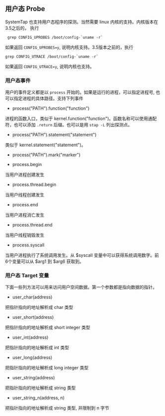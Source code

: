 ## 用户态 Probe

SystemTap 也支持用户态程序的探测。当然需要 linux 内核的支持。内核版本在3.5之后的， 执行 

```
 grep CONFIG_UPROBES /boot/config-`uname -r`
```

如果返回 `CONFIG_UPROBES=y`, 说明内核支持。3.5版本之前的，执行

```
grep CONFIG_UTRACE /boot/config-`uname -r`
```

如果返回 `CONFIG_UTRACE=y`, 说明内核也支持。

### 用户态事件

用户的事件定义都是以 `process` 开始的。如果是运行的进程，可以指定进程号, 也可以指定进程的具体路径。支持下列事件

* process("PATH").function("function")

进程的函数入口，类似于  kernel.function("function")。函数名称可以使用通配符，也可以添加 `.return` 后缀。也可以是用 `stap -L` 列出探测点。 

* process("PATH").statement("statement")

类似于 kernel.statement("statement")。

* process("PATH").mark("marker")

* process.begin

当用户进程创建发生

* process.thread.begin

当用户线程创建发生

* process.end

当用户进程消亡发生

* process.thread.end

当用户线程销毁发生

* process.syscall

当用户进程执行了系统调用发生。从 $syscall 变量中可以获得系统调用数字。前6个变量可以从 $arg1 到 $arg6 获取到。

### 用户态 Target 变量

下面一些列方法可以用来访问用户空间数据。第一个参数都是指向数据的指针。

* user_char(address)

把指针指向的地址解析成 char 类型

* user_short(address)

把指针指向的地址解析成 short integer 类型

* user_int(address)

把指针指向的地址解析成 int 类型

* user_long(address)

把指针指向的地址解析成 long integer 类型

* user_string(address)

把指针指向的地址解析成 string 类型

* user_string_n(address, n)

把指针指向的地址解析成 string 类型, 并限制到 n 字节
